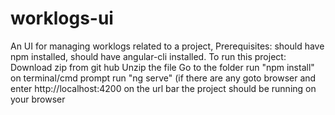 # worklogs-ui
An UI for managing worklogs related to a project,
Prerequisites: should have npm installed, should have angular-cli installed.
To run this project:
Download zip from git hub
Unzip the file
Go to the folder
run "npm install" on terminal/cmd prompt
run "ng serve" (if there are any 
goto browser and enter http://localhost:4200 on the url bar
the project should be running on your browser
